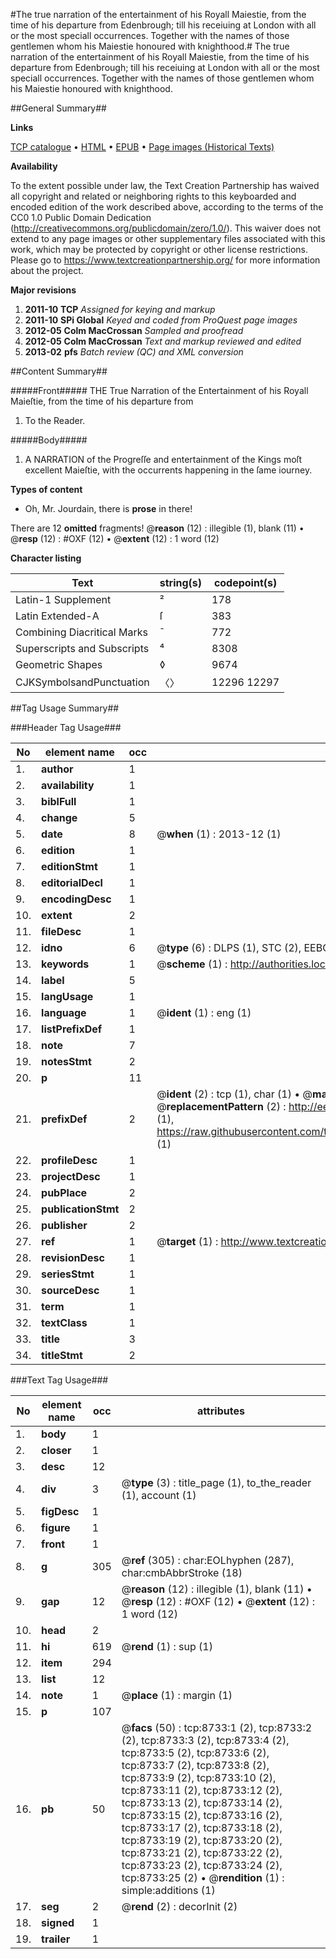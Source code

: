 #The true narration of the entertainment of his Royall Maiestie, from the time of his departure from Edenbrough; till his receiuing at London with all or the most speciall occurrences. Together with the names of those gentlemen whom his Maiestie honoured with knighthood.#
The true narration of the entertainment of his Royall Maiestie, from the time of his departure from Edenbrough; till his receiuing at London with all or the most speciall occurrences. Together with the names of those gentlemen whom his Maiestie honoured with knighthood.

##General Summary##

**Links**

[TCP catalogue](http://www.ota.ox.ac.uk/tcp/)  • 
[HTML](http://tei.it.ox.ac.uk/tcp/Texts-HTML/free/A06/A06701.html)  • 
[EPUB](http://tei.it.ox.ac.uk/tcp/Texts-EPUB/free/A06/A06701.epub) • 
[Page images (Historical Texts)](https://historicaltexts.jisc.ac.uk/eebo-99843962e)

**Availability**

To the extent possible under law, the Text Creation Partnership has waived all copyright and related or neighboring rights to this keyboarded and encoded edition of the work described above, according to the terms of the CC0 1.0 Public Domain Dedication (http://creativecommons.org/publicdomain/zero/1.0/). This waiver does not extend to any page images or other supplementary files associated with this work, which may be protected by copyright or other license restrictions. Please go to https://www.textcreationpartnership.org/ for more information about the project.

**Major revisions**

1. __2011-10__ __TCP__ *Assigned for keying and markup*
1. __2011-10__ __SPi Global__ *Keyed and coded from ProQuest page images*
1. __2012-05__ __Colm MacCrossan__ *Sampled and proofread*
1. __2012-05__ __Colm MacCrossan__ *Text and markup reviewed and edited*
1. __2013-02__ __pfs__ *Batch review (QC) and XML conversion*

##Content Summary##

#####Front#####
THE True Narration of the Entertainment of his Royall Maieſtie, from the time of his departure from 
1. To the Reader.

#####Body#####

1. A NARRATION of the Progreſſe and entertainment of the Kings moſt excellent Maieſtie, with the occurrents happening in the ſame iourney.

**Types of content**

  * Oh, Mr. Jourdain, there is **prose** in there!

There are 12 **omitted** fragments! 
 @__reason__ (12) : illegible (1), blank (11)  •  @__resp__ (12) : #OXF (12)  •  @__extent__ (12) : 1 word (12)

**Character listing**


|Text|string(s)|codepoint(s)|
|---|---|---|
|Latin-1 Supplement|²|178|
|Latin Extended-A|ſ|383|
|Combining             Diacritical Marks|̄|772|
|Superscripts             and Subscripts|⁴|8308|
|Geometric Shapes|◊|9674|
|CJKSymbolsandPunctuation|〈〉|12296 12297|

##Tag Usage Summary##

###Header Tag Usage###

|No|element name|occ|attributes|
|---|---|---|---|
|1.|__author__|1||
|2.|__availability__|1||
|3.|__biblFull__|1||
|4.|__change__|5||
|5.|__date__|8| @__when__ (1) : 2013-12 (1)|
|6.|__edition__|1||
|7.|__editionStmt__|1||
|8.|__editorialDecl__|1||
|9.|__encodingDesc__|1||
|10.|__extent__|2||
|11.|__fileDesc__|1||
|12.|__idno__|6| @__type__ (6) : DLPS (1), STC (2), EEBO-CITATION (1), PROQUEST (1), VID (1)|
|13.|__keywords__|1| @__scheme__ (1) : http://authorities.loc.gov/ (1)|
|14.|__label__|5||
|15.|__langUsage__|1||
|16.|__language__|1| @__ident__ (1) : eng (1)|
|17.|__listPrefixDef__|1||
|18.|__note__|7||
|19.|__notesStmt__|2||
|20.|__p__|11||
|21.|__prefixDef__|2| @__ident__ (2) : tcp (1), char (1)  •  @__matchPattern__ (2) : ([0-9\-]+):([0-9IVX]+) (1), (.+) (1)  •  @__replacementPattern__ (2) : http://eebo.chadwyck.com/downloadtiff?vid=$1&page=$2 (1), https://raw.githubusercontent.com/textcreationpartnership/Texts/master/tcpchars.xml#$1 (1)|
|22.|__profileDesc__|1||
|23.|__projectDesc__|1||
|24.|__pubPlace__|2||
|25.|__publicationStmt__|2||
|26.|__publisher__|2||
|27.|__ref__|1| @__target__ (1) : http://www.textcreationpartnership.org/docs/. (1)|
|28.|__revisionDesc__|1||
|29.|__seriesStmt__|1||
|30.|__sourceDesc__|1||
|31.|__term__|1||
|32.|__textClass__|1||
|33.|__title__|3||
|34.|__titleStmt__|2||


###Text Tag Usage###

|No|element name|occ|attributes|
|---|---|---|---|
|1.|__body__|1||
|2.|__closer__|1||
|3.|__desc__|12||
|4.|__div__|3| @__type__ (3) : title_page (1), to_the_reader (1), account (1)|
|5.|__figDesc__|1||
|6.|__figure__|1||
|7.|__front__|1||
|8.|__g__|305| @__ref__ (305) : char:EOLhyphen (287), char:cmbAbbrStroke (18)|
|9.|__gap__|12| @__reason__ (12) : illegible (1), blank (11)  •  @__resp__ (12) : #OXF (12)  •  @__extent__ (12) : 1 word (12)|
|10.|__head__|2||
|11.|__hi__|619| @__rend__ (1) : sup (1)|
|12.|__item__|294||
|13.|__list__|12||
|14.|__note__|1| @__place__ (1) : margin (1)|
|15.|__p__|107||
|16.|__pb__|50| @__facs__ (50) : tcp:8733:1 (2), tcp:8733:2 (2), tcp:8733:3 (2), tcp:8733:4 (2), tcp:8733:5 (2), tcp:8733:6 (2), tcp:8733:7 (2), tcp:8733:8 (2), tcp:8733:9 (2), tcp:8733:10 (2), tcp:8733:11 (2), tcp:8733:12 (2), tcp:8733:13 (2), tcp:8733:14 (2), tcp:8733:15 (2), tcp:8733:16 (2), tcp:8733:17 (2), tcp:8733:18 (2), tcp:8733:19 (2), tcp:8733:20 (2), tcp:8733:21 (2), tcp:8733:22 (2), tcp:8733:23 (2), tcp:8733:24 (2), tcp:8733:25 (2)  •  @__rendition__ (1) : simple:additions (1)|
|17.|__seg__|2| @__rend__ (2) : decorInit (2)|
|18.|__signed__|1||
|19.|__trailer__|1||
